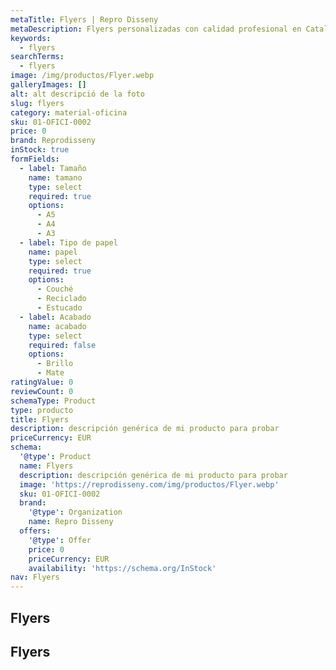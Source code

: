 ```yaml
---
metaTitle: Flyers | Repro Disseny
metaDescription: Flyers personalizadas con calidad profesional en Cataluña.
keywords:
  - flyers
searchTerms:
  - flyers
image: /img/productos/Flyer.webp
galleryImages: []
alt: alt descripció de la foto
slug: flyers
category: material-oficina
sku: 01-OFICI-0002
price: 0
brand: Reprodisseny
inStock: true
formFields:
  - label: Tamaño
    name: tamano
    type: select
    required: true
    options:
      - A5
      - A4
      - A3
  - label: Tipo de papel
    name: papel
    type: select
    required: true
    options:
      - Couché
      - Reciclado
      - Estucado
  - label: Acabado
    name: acabado
    type: select
    required: false
    options:
      - Brillo
      - Mate
ratingValue: 0
reviewCount: 0
schemaType: Product
type: producto
title: Flyers
description: descripción genérica de mi producto para probar
priceCurrency: EUR
schema:
  '@type': Product
  name: Flyers
  description: descripción genérica de mi producto para probar
  image: 'https://reprodisseny.com/img/productos/Flyer.webp'
  sku: 01-OFICI-0002
  brand:
    '@type': Organization
    name: Repro Disseny
  offers:
    '@type': Offer
    price: 0
    priceCurrency: EUR
    availability: 'https://schema.org/InStock'
nav: Flyers
---
```


## Flyers

## Flyers

